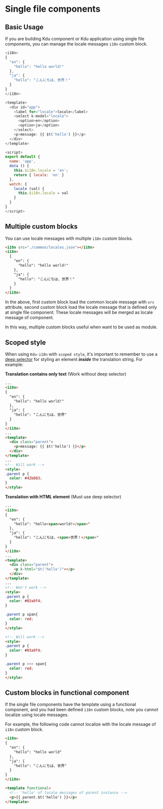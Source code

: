 # Single file components

## Basic Usage

If you are building Kdu component or Kdu application using single file components, you can manage the locale messages `i18n` custom block.

```js
<i18n>
{
  "en": {
    "hello": "hello world!"
  },
  "ja": {
    "hello": "こんにちは、世界！"
  }
}
</i18n>

<template>
  <div id="app">
    <label for="locale">locale</label>
    <select k-model="locale">
      <option>en</option>
      <option>ja</option>
    </select>
    <p>message: {{ $t('hello') }}</p>
  </div>
</template>

<script>
export default {
  name: 'app',
  data () {
    this.$i18n.locale = 'en';
    return { locale: 'en' }
  },
  watch: {
    locale (val) {
      this.$i18n.locale = val
    }
  }
}
</script>
```

## Multiple custom blocks

You can use locale messages with multiple `i18n` custom blocks.

```html
<i18n src="./common/locales.json"></i18n>
<i18n>
  {
    "en": {
      "hello": "hello world!"
    },
    "ja": {
      "hello": "こんにちは、世界！"
    }
  }
</i18n>
```

In the above, first custom block load the common locale message with `src` attribute, second custom block load the locale message that is defined only at single file component. These locale messages will be merged as locale message of component.

In this way, multiple custom blocks useful when want to be used as module.

## Scoped style

When using `Kdu-i18n` with `scoped style`, it's important to remember to use a [deep selector](https://Kdujs-loader.web.app/guide/scoped-css.html#child-component-root-elements) for styling an element __*inside*__ the translation string. For example:

__Translation contains only text__ (Work without deep selector)

```html
...
<i18n>
{
  "en": {
    "hello": "hello world!"
  },
  "ja": {
    "hello": "こんにちは、世界"
  }
}
</i18n>
...
<template>
  <div class="parent">
    <p>message: {{ $t('hello') }}</p>
  </div>
</template>
...
<!-- Will work -->
<style>
.parent p {
  color: #42b883;
}
</style>
```

__Translation with HTML element__ (Must use deep selector)
```html
...
<i18n>
{
  "en": {
    "hello": "hello<span>world!</span>"
  },
  "ja": {
    "hello": "こんにちは、<span>世界！</span>"
  }
}
</i18n>
...
<template>
  <div class="parent">
    <p k-html="$t('hello')"></p>
  </div>
</template>
...
<!-- Won't work -->
<style>
.parent p {
  color: #03a9f4;
}

.parent p span{
  color: red;
}
</style>

<!-- Will work -->
<style>
.parent p {
  color: #03a9f4;
}

.parent p >>> span{
  color: red;
}
</style>
```



## Custom blocks in functional component

If the single file components have the template using a functional component, and you had been defined `i18n` custom blocks, note you cannot localize using locale messages.

For example, the following code cannot localize with the locale message of `i18n` custom block.

```html
<i18n>
{
  "en": {
    "hello": "hello world"
  },
  "ja": {
    "hello": "こんにちは、世界"
  }
}
</i18n>

<template functional>
  <!-- 'hello' of locale messages of parent instance -->
  <p>{{ parent.$t('hello') }}</p>
</template>
```
